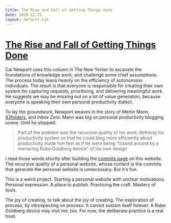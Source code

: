 ```yaml
---
title: The Rise and Fall of Getting Things Done
date: 2020-12-21
layout: default.njk
---
```


# [The Rise and Fall of Getting Things Done](https://www.newyorker.com/tech/annals-of-technology/the-rise-and-fall-of-getting-things-done)

Cal Newport uses this column in The New Yorker to excavate the foundations of knowledge work, and challenge some chief assumptions.
The process today leans heavily on the efficiency of autonomous individuals.
The result is that everyone is responsible for creating their own system for capturing requests, prioritizing, and delivering meaningful work.
He suggests we may be missing out on a lot of value generation, because everyone is speaking their own personal productivity dialect.

To lay the groundwork, Newport weaves in the story of Merlin Mann, [43folders][], and _Inbox Zero_.
Mann was big on personal productivity blogging scene.
Until he stopped.

> Part of the problem was the recursive quality of his work.
> Refining his productivity system so that he could blog more efficiently about productivity made him feel as if he were being “tossed around by a menacing Rube Goldberg device” of his own design

I read those words shortly after building the [commits page](/commits/) on this website.
The recursive quality of a personal website, whose content is the commits that generate the personal website is unnecessary.
But it's fun.

This is a weird project.
Starting a personal website with unclear motivations.
Personal expression.
A place to publish.
Practicing the craft.
Mastery of tools.

The joy of creating, to talk about the joy of creating.
The exploration of process, by introspecting on process.
It cannot sustain itself forever.
A Rube Goldberg device may visit me, too.
For now, the deliberate practice is a real treat.

[43folders]: http://www.43folders.com
